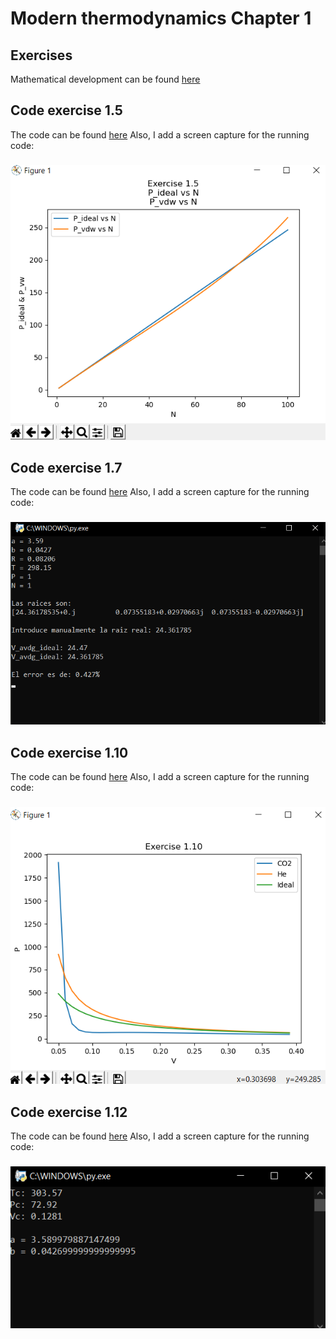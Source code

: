 # Modern thermodynamics Chapter 1

## Exercises
Mathematical development can be found [here](https://github.com/Edgar-La/Thermodynamics/blob/master/Basic_concepts/Exercises.pdf)

## Code exercise 1.5
The code can be found [here](https://github.com/Edgar-La/Thermodynamics/blob/master/Basic_concepts/1_5.py)
Also, I add a screen capture for the running code:
### 
![ex 1.5](https://github.com/Edgar-La/Thermodynamics/blob/master/Basic_concepts/img_1_5.png)

## Code exercise 1.7
The code can be found [here](https://github.com/Edgar-La/Thermodynamics/blob/master/Basic_concepts/1_7.py)
Also, I add a screen capture for the running code:
### 
![ex 1.7](https://github.com/Edgar-La/Thermodynamics/blob/master/Basic_concepts/img_1_7.png)

## Code exercise 1.10
The code can be found [here](https://github.com/Edgar-La/Thermodynamics/blob/master/Basic_concepts/1_10.py)
Also, I add a screen capture for the running code:
### 
![ex 1.10](https://github.com/Edgar-La/Thermodynamics/blob/master/Basic_concepts/img_1_10.png)

## Code exercise 1.12
The code can be found [here](https://github.com/Edgar-La/Thermodynamics/blob/master/Basic_concepts/1_12.py)
Also, I add a screen capture for the running code:
### 
![ex 1.12](https://github.com/Edgar-La/Thermodynamics/blob/master/Basic_concepts/img_1_12.png)
